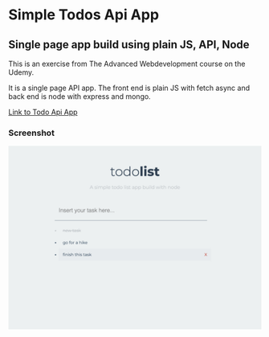 # Simple Todos Api App

## Single page app build using plain JS, API, Node

This is an exercise from The Advanced Webdevelopment course on the Udemy.

It is a single page API app. The front end is plain JS with fetch async and back end is node with express and mongo.

[Link to Todo Api App](https://simpletodos-api-app.onrender.com/)

### Screenshot

![screenshot](./screenshots/screenshot.jpg)
